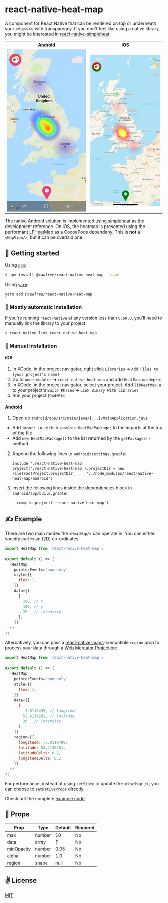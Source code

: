 # react-native-heat-map
A <HeatMap /> component for React Native that can be rendered on top or underneath your `<View/>`s with transparency. If you don't feel like using a native library, you might be  interested in [react-native-simpleheat](https://github.com/cawfree/react-native-simpleheat).

<table style="width:100%">
  <tr>
    <th>Android</th>
    <th>iOS</th>
  </tr>
  <tr>
    <td><img src="./bin/android.jpg"/></td>
    <td><img src="./bin/ios.png"/></td>
  </tr>
</table>

The native Android solution is implemented using [simpleheat](https://github.com/mourner/simpleheat) as the development reference. On iOS, the heatmap is presented using the performant [LFHeatMap](https://github.com/gpolak/LFHeatMap) as a CocoaPods dependeny. This is **not** a `<MapView/>`; but it can be overlaid one.

## 🚀 Getting started

Using [`npm`]():

```sh
$ npm install @cawfree/react-native-heat-map --save
```

Using [`yarn`]():

```sh
yarn add @cawfree/react-native-heat-map
```

### 🤖 Mostly automatic installation

If you're running `react-native` at any version less than `0.60.0`, you'll need to manually link the library to your project:

```sh
$ react-native link react-native-heat-map
```

### 🔩 Manual installation

#### iOS

1. In XCode, in the project navigator, right click `Libraries` ➜ `Add Files to [your project's name]`
2. Go to `node_modules` ➜ `react-native-heat-map` and add `HeatMap.xcodeproj`
3. In XCode, in the project navigator, select your project. Add `libHeatMap.a` to your project's `Build Phases` ➜ `Link Binary With Libraries`
4. Run your project (`Cmd+R`)<

#### Android

1. Open up `android/app/src/main/java/[...]/MainApplication.java`
  - Add `import io.github.cawfree.HeatMapPackage;` to the imports at the top of the file
  - Add `new HeatMapPackage()` to the list returned by the `getPackages()` method
2. Append the following lines to `android/settings.gradle`:
  	```
  	include ':react-native-heat-map'
  	project(':react-native-heat-map').projectDir = new File(rootProject.projectDir, 	'../node_modules/react-native-heat-map/android')
  	```
3. Insert the following lines inside the dependencies block in `android/app/build.gradle`:
  	```
      compile project(':react-native-heat-map')
  	```

## ✍️ Example

There are two main modes the `<HeatMap/>` can operate in. You can either specify cartesian (2D) co-ordinates:

```javascript
import HeatMap from 'react-native-heat-map';

export default () => (
  <HeatMap
    pointerEvents="box-only"
    style={{
      flex: 1,
    }}
    data={[
      [
        100, // x
        100, // y
        20   // intensity
      ],
    ]}
  />
);
```

Alternatively, you can pass a [react-native-maps](https://github.com/react-native-community/react-native-maps)-compatible `region` prop to process your data through a [Web Mercator Projection](https://en.wikipedia.org/wiki/Web_Mercator_projection):

```javascript
import HeatMap from 'react-native-heat-map';

export default () => (
  <HeatMap
    pointerEvents="box-only"
    style={{
      flex: 1,
    }}
    data={[
      [
        -3.0118499, // longitude
        53.4139281, // latitude
        20   // intensity
      ],
    ]}
    region={{
      longitude: -3.0118499,
      latitude: 53.4139281,
      latitudeDelta: 0.2,
      longitudeDelta: 0.2,
    }}
  />
);
```

For performance, instead of using `setState` to update the `<HeatMap />`, you can choose to [`setNativeProps`](https://facebook.github.io/react-native/docs/direct-manipulation) directly.

Check out the complete [example code](https://github.com/cawfree/react-native-heat-map/blob/master/example/App.js).

## 📌 Props

Prop                  | Type     | Default                   | Required
--------------------- | -------- | ------------------------- | --------
max|number|10|No
data|array|[]|No
minOpacity|number|0.05|No
alpha|number|1.0|No
region|shape|null|No

## ✌️ License
[MIT](https://opensource.org/licenses/MIT)
